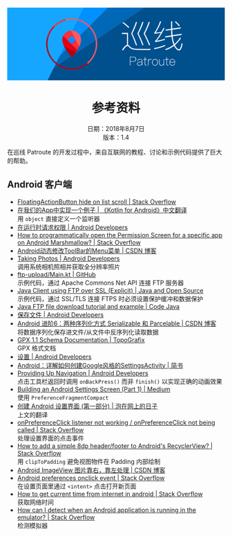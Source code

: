 <a href="https://github.com/lucka-me/Patroute-web"><div align=center><img src="./Resource/Banner.svg" alt="PatroLine"></div></a>

<h1 align=center>参考资料</h1>

<p align=center>
    日期：2018年8月7日<br/>
    版本：1.4
</p>

在巡线 Patroute 的开发过程中，来自互联网的教程、讨论和示例代码提供了巨大的帮助。

## Android 客户端
* [FloatingActionButton hide on list scroll | Stack Overflow](https://stackoverflow.com/questions/31617398/)
* [在我们的App中实现一个例子 | 《Kotlin for Android》中文翻译](https://wangjiegulu.gitbooks.io/kotlin-for-android-developers-zh/zai_wo_men_de_app_zhong_shi_xian_yi_ge_li_zi.html)  
  用 `object` 直接定义一个监听器
* [在运行时请求权限 | Android Developers](https://developer.android.com/training/permissions/requesting.html#perm-request)
* [How to programmatically open the Permission Screen for a specific app on Android Marshmallow? | Stack Overflow](https://stackoverflow.com/questions/32822101/)
* [Android动态修改ToolBar的Menu菜单 | CSDN 博客](http://blog.csdn.net/q4878802/article/details/51160424)
* [Taking Photos | Android Developers](https://developer.android.com/training/camera/photobasics.html)  
  调用系统相机照相并获取全分辨率照片
* [ftp-upload/Main.kt | GitHub](https://github.com/KoFuk/ftp-upload/blob/master/src/main/kotlin/com/chronoscoper/ftpupload/Main.kt)  
  示例代码，通过 Apache Commons Net API 连接 FTP 服务器
* [Java Client using FTP over SSL (Explicit) | Java and Open Source](http://www.kochnielsen.dk/kurt/blog/?p=162)  
  示例代码，通过 SSL/TLS 连接 FTPS 时必须设置保护缓冲和数据保护
* [Java FTP file download tutorial and example | Code Java](http://www.codejava.net/java-se/networking/ftp/java-ftp-file-download-tutorial-and-example)
* [保存文件 | Android Developers](https://developer.android.com/training/basics/data-storage/files.html)
* [Android 进阶6：两种序列化方式 Serializable 和 Parcelable | CSDN 博客](http://blog.csdn.net/u011240877/article/details/72455715)  
  将数据序列化保存进文件/从文件中反序列化读取数据
* [GPX 1.1 Schema Documentation | TopoGrafix](http://www.topografix.com/GPX/1/1/#type_trkType)  
  GPX 格式文档
* [设置 | Android Developers](https://developer.android.com/guide/topics/ui/settings.html)
* [Android：详解如何创建Google风格的SettingsActivity | 简书](https://www.jianshu.com/p/f5f8834ee9af)
* [Providing Up Navigation | Android Developers](https://developer.android.com/training/implementing-navigation/ancestral.html)  
  点击工具栏返回时调用 `onBackPress()` 而非 `finish()` 以实现正确的动画效果
* [Building an Android Settings Screen (Part 1) | Medium](https://medium.com/@JakobUlbrich/building-a-settings-screen-for-android-part-1-5959aa49337c)  
  使用 `PreferenceFragmentCompact`
* [创建 Android 设置界面 (第一部分) | 泡在网上的日子](http://www.jcodecraeer.com/a/anzhuokaifa/androidkaifa/2017/0502/7901.html)  
  上文的翻译
* [onPreferenceClick listener not working / onPreferenceClick not being called | Stack Overflow](https://stackoverflow.com/questions/18588670/)  
  处理设置界面的点击事件
* [How to add a simple 8dp header/footer to Android's RecyclerView? | Stack Overflow](https://stackoverflow.com/questions/28998327/)  
  用 `clipToPadding` 避免视图物件在 Padding 内部绘制
* [Android ImageView 图片靠右，靠左处理 | CSDN 博客](http://blog.csdn.net/thinan/article/details/51729445)
* [Android preferences onclick event | Stack Overflow](https://stackoverflow.com/questions/5330677/)  
  在设置页面里通过 `<intent>` 点击打开新页面
* [How to get current time from internet in android | Stack Overflow](https://stackoverflow.com/a/13066268)  
  获取网络时间
* [How can I detect when an Android application is running in the emulator? | Stack Overflow](https://stackoverflow.com/a/21505193)  
  检测模拟器
